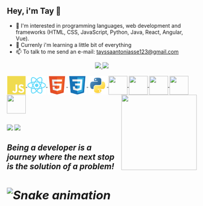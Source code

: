 ## Hey, i'm Tay 👋
- 👀 I'm interested in programming languages, web development and frameworks (HTML, CSS, JavaScript, Python, Java, React, Angular, Vue).
- 🌱 Currenly i'm learning a little bit of everything
- 📫 To talk to me send an e-mail: tayssaantoniasse123@gmail.com

<div align="center">
  <a href="https://github.com/TayAntony">
  <img height="180em" src="https://github-readme-stats.vercel.app/api?username=TayAntony&show_icons=true&theme=cobalt&include_all_commits=true&count_private=true"/>
  <img height="180em" src="https://github-readme-stats.vercel.app/api/top-langs/?username=TayAntony&layout=compact&langs_count=7&theme=cobalt"/>
</div>
<div style="display: inline_block"><br>
  <img align="center" height="50" width="50" src="https://raw.githubusercontent.com/devicons/devicon/master/icons/javascript/javascript-plain.svg">
  <img align="center" height="50" width="50" src="https://raw.githubusercontent.com/devicons/devicon/master/icons/react/react-original.svg">
  <img align="center" height="50" width="50" src="https://raw.githubusercontent.com/devicons/devicon/master/icons/html5/html5-original.svg">
  <img align="center" height="50" width="50" src="https://raw.githubusercontent.com/devicons/devicon/master/icons/css3/css3-original.svg">
  <img align="center" height="50" width="50" src="https://raw.githubusercontent.com/devicons/devicon/master/icons/python/python-original.svg">
  <img align="center" height="50" width="50" src="https://cdn.jsdelivr.net/gh/devicons/devicon/icons/vscode/vscode-original.svg">
  <img align="center" height="50" width="50" src="https://cdn.jsdelivr.net/gh/devicons/devicon/icons/firebase/firebase-plain.svg" />
  <img align="center" height="50" width="50" src="https://cdn.jsdelivr.net/gh/devicons/devicon/icons/django/django-plain.svg" />
  <img align="center" height="50" width="50" src="https://cdn.jsdelivr.net/gh/devicons/devicon/icons/fastapi/fastapi-original.svg" />
  <img align="center" height="50" width="50" src="https://cdn.jsdelivr.net/gh/devicons/devicon/icons/figma/figma-original.svg" />
  <a href="https://picasion.com/"><img align="right" src="https://i.picasion.com/pic92/0fd0d81fafec3514423de867913846b4.gif" width="200" height="200" border="0"/></a>
</div>
  
  ##
 
<div> 
  <a href="https://www.instagram.com/tay.antony/" target="_blank"><img src="https://img.shields.io/badge/Instagram-E4405F?style=for-the-badge&logo=instagram&logoColor=white" target="_blank"></a>
  <a href="https://www.linkedin.com/in/tayssa-antoniasse-724373190/" target="_blank"><img src="https://img.shields.io/badge/-LinkedIn-%230077B5?style=for-the-badge&logo=linkedin&logoColor=white" target="_blank"></a>
</div>

##
 <h2><i> Being a developer is a journey where the next stop is the solution of a problem! <i/><h2/>
 
 ![Snake animation](https://github.com/TayAntony/TayAntony/blob/output/github-contribution-grid-snake.svg)
